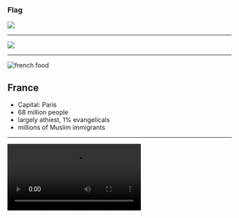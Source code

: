 ### Flag

![](https://upload.wikimedia.org/wikipedia/en/c/c3/Flag_of_France.svg)

---

![](https://upload.wikimedia.org/wikipedia/commons/a/a4/EU-France_%28orthographic_projection%29.svg)

---

![french food](https://res.cloudinary.com/kiekies/image/upload/v1722361482/prayer/nlfrmj2g1dolwh6a3zgg.jpg)

## France

- Capital: Paris
- 68 million people
- largely athiest, 1% evangelicals
- millions of Muslim immigrants

---

![](https://res.cloudinary.com/kiekies/video/upload/v1587921998/jw1rk7ugz3w4zv41nlin.mp4)
